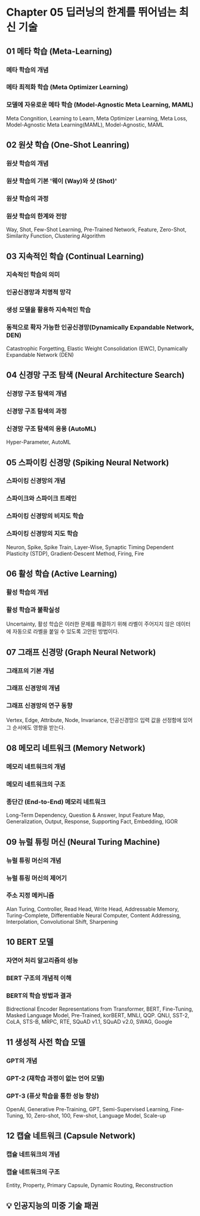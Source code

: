 # Chapter 05 딥러닝의 한계를 뛰어넘는 최신 기술
## 01 메타 학습 (Meta-Learning)
### 메타 학습의 개념

### 메타 최적화 학습 (Meta Optimizer Learning)

### 모델에 자유로운 메타 학습 (Model-Agnostic Meta Learning, MAML)
Meta Congnition, Learning to Learn, Meta Optimizer Learning, Meta Loss, Model-Agnostic Meta Learning(MAML), Model-Agnostic, MAML

## 02 원샷 학습 (One-Shot Leanring)
### 원샷 학습의 개념

### 원샷 학습의 기본 '웨이 (Way)와 샷 (Shot)'

### 원샷 학습의 과정

### 원샷 학습의 한계와 전망
Way, Shot, Few-Shot Learning, Pre-Trained Network, Feature, Zero-Shot, Similarity Function, Clustering Algorithm

## 03 지속적인 학습 (Continual Learning)
### 지속적인 학습의 의미

### 인공신경망과 치명적 망각

### 생성 모델을 활용하 지속적인 학습

### 동적으로 확자 가능한 인공신경망(Dynamically Expandable Network, DEN)
Catastrophic Forgetting, Elastic Weight Consolidation (EWC), Dynamically Expandable Network (DEN)

## 04 신경망 구조 탐색 (Neural Architecture Search)
### 신경망 구조 탐색의 개념

### 신경망 구조 탐색의 과정

### 신경망 구조 탐색의 응용 (AutoML)
Hyper-Parameter, AutoML

## 05 스파이킹 신경망 (Spiking Neural Network)
### 스파이킹 신경망의 개념

### 스파이크와 스파이크 트레인

### 스파이킹 신경망의 비지도 학습

### 스파이킹 신경망의 지도 학습
Neuron, Spike, Spike Train, Layer-Wise, Synaptic Timing Dependent Plasticity (STDP), Gradient-Descent Method, Firing, Fire

## 06 활성 학습 (Active Learning)
### 활성 학습의 개념

### 활성 학습과 불확실성
Uncertainty, 활성 학습은 이러한 문제를 해결하기 위해 라벨이 주어지지 않은 데이터에 자동으로 라벨을 붙일 수 있도록 고안된 방법이다.

## 07 그래프 신경망 (Graph Neural Network)
### 그래프의 기본 개념

### 그래프 신경망의 개념

### 그래프 신경망의 연구 동향
Vertex, Edge, Attribute, Node, Invariance, 인공신경망으 입력 값을 선정함에 있어 그 순서에도 영향을 받는다.

## 08 메모리 네트워크 (Memory Network)
### 메모리 네트워크의 개념

### 메모리 네트워크의 구조

### 종단간 (End-to-End) 메모리 네트워크
Long-Term Dependency, Question & Answer, Input Feature Map, Generalization, Output, Response, Supporting Fact, Embedding, IGOR

## 09 뉴럴 튜링 머신 (Neural Turing Machine)
### 뉴럴 튜링 머신의 개념

### 뉴럴 튜링 머신의 제어기

### 주소 지정 메커니즘
Alan Turing, Controller, Read Head, Write Head, Addressable Memory, Turing-Complete, Differentiable Neural Computer, Content Addressing, Interpolation, Convolutional Shift, Sharpening

## 10 BERT 모델
### 자연어 처리 알고리즘의 성능

### BERT 구조의 개념적 이해

### BERT의 학습 방법과 결과
Bidrectional Encoder Representations from Transformer, BERT, Fine-Tuning, Masked Language Model, Pre-Trained, korBERT, MNLI, QQP. QNLI, SST-2, CoLA, STS-B, MRPC, RTE, SQuAD v1.1, SQuAD v2.0, SWAG, Google

## 11 생성적 사전 학습 모델
### GPT의 개념

### GPT-2 (재학습 과정이 없는 언어 모델)

### GPT-3 (퓨삿 학습을 통한 성능 향상)
OpenAI, Generative Pre-Training, GPT, Semi-Supervised Learning, Fine-Tuning, 10, Zero-shot, 100, Few-shot, Language Model, Scale-up

## 12 캡슐 네트워크 (Capsule Network)
### 캡슐 네트워크의 개념

### 캡슐 네트워크의 구조
Entity, Property, Primary Capsule, Dynamic Routing, Reconstruction

## :bulb: 인공지능의 미중 기술 패권
